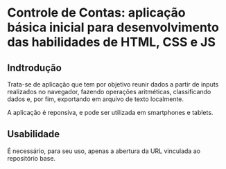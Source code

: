 <div>
    <h1>Controle de Contas: aplicação básica inicial para desenvolvimento das habilidades de HTML, CSS e JS</h1>
    <h2>Indtrodução</h2>
    <p>Trata-se de aplicação que tem por objetivo reunir dados a partir de inputs realizados no navegador, fazendo operações aritméticas, classificando dados e, por fim, exportando em arquivo de texto localmente.</p>
    <p>A aplicação é reponsiva, e pode ser utilizada em smartphones e tablets.</p>
    <h2>Usabilidade</h2>
    <p>É necessário, para seu uso, apenas a abertura da URL vinculada ao repositório base.</p>
</div>

